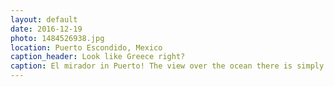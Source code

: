 ```yaml
---
layout: default
date: 2016-12-19
photo: 1484526938.jpg
location: Puerto Escondido, Mexico
caption_header: Look like Greece right?
caption: El mirador in Puerto! The view over the ocean there is simply stunning.
---
```

